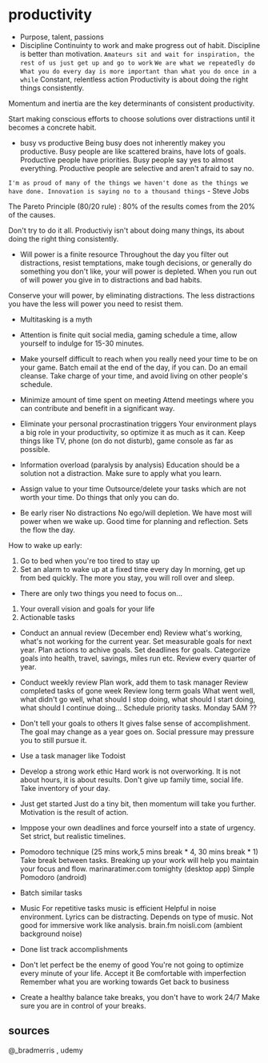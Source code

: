 # productivity

* Purpose, talent, passions
* Discipline
Continuinty to work and make progress out of habit.
Discipline is better than motivation.
`Amateurs sit and wait for inspiration, the rest of us just get up and go to work`
`We are what we repeatedly do`
`What you do every day is more important than what you do once in a while`
Constant, relentless action
Productivity is about doing the right things consistently.

Momentum and inertia are the key determinants of consistent productivity.

Start making conscious efforts to choose solutions over distractions until it becomes a concrete habit.

* busy vs productive
Being busy does not inherently makey you productive.
Busy people are like scattered brains, have lots of goals.
Productive people have priorities.
Busy people say yes to almost everything.
Productive people are selective and aren't afraid to say no.

`I'm as proud of many of the things we haven't done as the things we have done. Innovation is saying no to a thousand things` - Steve Jobs

The Pareto Principle (80/20 rule) : 80% of the results comes from the 20% of the causes.

Don't try to do it all.
Productiviy isn't about doing many things, its about doing the right thing consistently.

* Will power is a finite resource
Throughout the day you filter out distractions, resist temptations, make tough decisions, or generally do something you don't like, your will power is depleted. When you run out of will power you give in to distractions and bad habits.

Conserve your will power, by eliminating distractions. The less distractions you have the less will power you need to resist them.

* Multitasking is a myth

* Attention is finite
quit social media, gaming
schedule a time, allow yourself to indulge for 15-30 minutes.

* Make yourself difficult to reach when you really need your time to be on your game.
Batch email at the end of the day, if you can.
Do an email cleanse.
Take charge of your time, and avoid living on other people's schedule.

* Minimize amount of time spent on meeting
Attend meetings where you can contribute and benefit in a significant way.

* Eliminate your personal procrastination triggers
Your environment plays a big role in your productivity, so optimize it as much as it can.
Keep things like TV, phone (on do not disturb), game console as far as possible.

* Information overload (paralysis by analysis)
Education should be a solution not a distraction.
Make sure to apply what you learn.

* Assign value to your time
Outsource/delete your tasks which are not worth your time.
Do things that only you can do.

* Be early riser
No distractions
No ego/will depletion. We have most will power when we wake up.
Good time for planning and reflection.
Sets the flow the day.

How to wake up early:
1) Go to bed when you're too tired to stay up
2) Set an alarm to wake up at a fixed time every day
In morning, get up from bed quickly. The more you stay, you will roll over and sleep.

* There are only two things you need to focus on...
1) Your overall vision and goals for your life
2) Actionable tasks

* Conduct an annual review (December end)
Review what's working, what's not working for the current year.
Set measurable goals for next year.
Plan actions to achive goals.
Set deadlines for goals.
Categorize goals into health, travel, savings, miles run etc.
Review every quarter of year.

* Conduct weekly review
Plan work, add them to task manager
Review completed tasks of gone week
Review long term goals
What went well, what didn't go well, what should I stop doing, what should I start doing, what should I continue doing...
Schedule priority tasks.
Monday 5AM ??

* Don't tell your goals to others
It gives false sense of accomplishment.
The goal may change as a year goes on. Social pressure may pressure you to still pursue it.

* Use a task manager like Todoist

* Develop a strong work ethic
Hard work is not overworking. It is not about hours, it is about results.
Don't give up family time, social life.
Take inventory of your day.

* Just get started
Just do a tiny bit, then momentum will take you further.
Motivation is the result of action.

* Imppose your own deadlines and force yourself into a state of urgency.
Set strict, but realistic timelines.

* Pomodoro technique (25 mins work,5 mins break * 4, 30 mins break * 1)
Take break between tasks.
Breaking up your work will help you maintain your focus and flow.
marinaratimer.com
tomighty (desktop app)
Simple Pomodoro (android)

* Batch similar tasks

* Music
For repetitive tasks music is efficient
Helpful in noise environment.
Lyrics can be distracting.
Depends on type of music.
Not good for immersive work like analysis.
brain.fm
noisli.com (ambient background noise)

* Done list
track accomplishments

* Don't let perfect be the enemy of good
You're not going to optimize every minute of your life.
Accept it
Be comfortable with imperfection
Remember what you are working towards
Get back to business

* Create a healthy balance
take breaks, you don't have to work 24/7
Make sure you are in control of your breaks.

## sources
@_bradmerris , udemy

